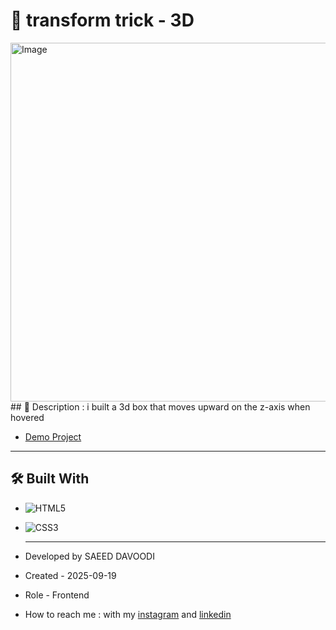 # 🎯 transform trick - 3D

<img width="1329" height="574" alt="Image" src="https://github.com/user-attachments/assets/553301d9-a6de-44ab-a497-98654f3aa736" />
## 📖 Description : 
i built a 3d box that moves upward on the z-axis when hovered 

- [Demo Project](https://saeeddavoodi-dev.github.io/transform-Trick/)

---

## 🛠️ Built With
- ![HTML5](https://img.shields.io/badge/HTML5-E34F26?style=flat&logo=html5&logoColor=white)
- ![CSS3](https://img.shields.io/badge/CSS3-1572B6?style=flat&logo=css3&logoColor=white)

  ---

- Developed by SAEED DAVOODI

- Created - 2025-09-19

- Role - Frontend

- How to reach me : with my [instagram](https://www.instagram.com/saeed.davodi_dev?igsh=N2dpa2tucm05Ynpl) and [linkedin](https://www.linkedin.com/in/saeed-davoodi-127412368?utm_source=share&utm_campaign=share_via&utm_content=profile&utm_medium=android_app)






